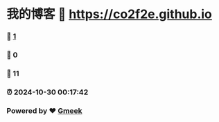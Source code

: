# 我的博客 :link: https://co2f2e.github.io 
### :page_facing_up: [1](https://co2f2e.github.io/tag.html) 
### :speech_balloon: 0 
### :hibiscus: 11 
### :alarm_clock: 2024-10-30 00:17:42 
### Powered by :heart: [Gmeek](https://github.com/Meekdai/Gmeek)
